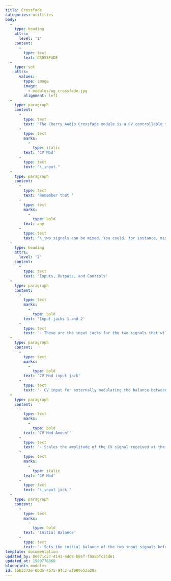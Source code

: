```yaml
---
title: Crossfade
categories: utilities
body:
  -
    type: heading
    attrs:
      level: '1'
    content:
      -
        type: text
        text: CROSSFADE
  -
    type: set
    attrs:
      values:
        type: image
        image:
          - modules/ug_crossfade.jpg
        alignment: left
  -
    type: paragraph
    content:
      -
        type: text
        text: 'The Cherry Audio Crossfade module is a CV controllable two channel mixer, usable with both audio and control signals. This module smoothly mixes between two input signals with a single knob and/or the '
      -
        type: text
        marks:
          -
            type: italic
        text: 'CV Mod'
      -
        type: text
        text: "\_input."
  -
    type: paragraph
    content:
      -
        type: text
        text: 'Remember that '
      -
        type: text
        marks:
          -
            type: bold
        text: any
      -
        type: text
        text: "\_two signals can be mixed. You could, for instance, mix two LFOs together to create a more complex shape, combine two different CV sequences, or even modulate between a sync signal and an oscillator if you were so inclined! Or maybe you’d rather use it like a DJ crossfader and mix between two drum beats."
  -
    type: heading
    attrs:
      level: '2'
    content:
      -
        type: text
        text: 'Inputs, Outputs, and Controls'
  -
    type: paragraph
    content:
      -
        type: text
        marks:
          -
            type: bold
        text: 'Input jacks 1 and 2'
      -
        type: text
        text: '- These are the input jacks for the two signals that will be mixed together.'
  -
    type: paragraph
    content:
      -
        type: text
        marks:
          -
            type: bold
        text: 'CV Mod input jack'
      -
        type: text
        text: '- CV input for externally modulating the balance between the two input signals.'
  -
    type: paragraph
    content:
      -
        type: text
        marks:
          -
            type: bold
        text: 'CV Mod Amount'
      -
        type: text
        text: '- Scales the amplitude of the CV signal received at the '
      -
        type: text
        marks:
          -
            type: italic
        text: 'CV Mod'
      -
        type: text
        text: "\_input jack."
  -
    type: paragraph
    content:
      -
        type: text
        marks:
          -
            type: bold
        text: 'Initial Balance'
      -
        type: text
        text: '- Sets the initial balance of the two input signals before any CV modulation. It can also be used to manually mix between the two signals. Assign this knob to a midi controller’s slider to create a DJ-style crossfader.'
template: documentation
updated_by: 8e971c27-4141-4dd8-b8ef-f0a8bfc35d61
updated_at: 1589776860
blueprint: modules
id: 1bb2272e-0bd5-4b75-94c2-a1909e52a29a
---
```

